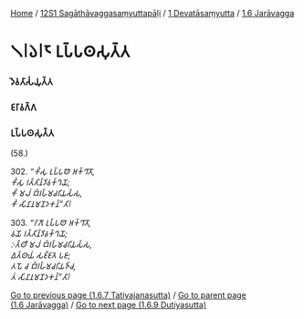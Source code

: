 
[Home](/) / [12S1 Sagāthāvaggasaṃyuttapāḷi](/tipitaka/12S1.md) / [1 Devatāsaṃyutta](/tipitaka/12S1/1.md) / [1.6 Jarāvagga](/tipitaka/12S1/1/1.6.md)

# 𑁧𑁇𑁬𑁇𑁮 𑀉𑀧𑁆𑀧𑀣𑀲𑀼𑀢𑁆𑀢

### 𑀤𑁂𑀯𑀢𑀸𑀲𑀁𑀬𑀼𑀢𑁆𑀢

### 𑀚𑀭𑀸𑀯𑀕𑁆𑀕

### 𑀉𑀧𑁆𑀧𑀣𑀲𑀼𑀢𑁆𑀢

(58.)

302\. _“𑀓𑀺𑀁𑀲𑀼 𑀉𑀧𑁆𑀧𑀣𑁄 𑀅𑀓𑁆𑀔𑀸𑀢𑁄,_  
_𑀓𑀺𑀁𑀲𑀼 𑀭𑀢𑁆𑀢𑀺𑀦𑁆𑀤𑀺𑀯𑀓𑁆𑀔𑀬𑁄;_  
_𑀓𑀺𑀁 𑀫𑀮𑀁 𑀩𑁆𑀭𑀳𑁆𑀫𑀘𑀭𑀺𑀬𑀲𑁆𑀲,_  
_𑀓𑀺𑀁 𑀲𑀺𑀦𑀸𑀦𑀫𑀦𑁄𑀤𑀓𑀦𑁆”𑀢𑀺𑁇_  


303\. _“𑀭𑀸𑀕𑁄 𑀉𑀧𑁆𑀧𑀣𑁄 𑀅𑀓𑁆𑀔𑀸𑀢𑁄,_  
_𑀯𑀬𑁄 𑀭𑀢𑁆𑀢𑀺𑀦𑁆𑀤𑀺𑀯𑀓𑁆𑀔𑀬𑁄;_  
_𑀇𑀢𑁆𑀣𑀻 𑀫𑀮𑀁 𑀩𑁆𑀭𑀳𑁆𑀫𑀘𑀭𑀺𑀬𑀲𑁆𑀲,_  
_𑀏𑀢𑁆𑀣𑀸𑀬𑀁 𑀲𑀚𑁆𑀚𑀢𑁂 𑀧𑀚𑀸;_  
_𑀢𑀧𑁄 𑀘 𑀩𑁆𑀭𑀳𑁆𑀫𑀘𑀭𑀺𑀬𑀜𑁆𑀘,_  
_𑀢𑀁 𑀲𑀺𑀦𑀸𑀦𑀫𑀦𑁄𑀤𑀓𑀦𑁆”𑀢𑀺𑁇_  


[Go to previous page (1.6.7 Tatiyajanasutta)](/tipitaka/12S1/1/1.6/1.6.7.md) / [Go to parent page (1.6 Jarāvagga)](/tipitaka/12S1/1/1.6.md) / [Go to next page (1.6.9 Dutiyasutta)](/tipitaka/12S1/1/1.6/1.6.9.md)


